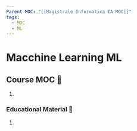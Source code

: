 ```yaml
---
Parent MOC: "[[Magistrale Informatica IA MOC]]"
tags:
  - MOC
  - ML
---
```

# Macchine Learning ML

## Course MOC  📒
1. 



### Educational Material 🧱
1. 




